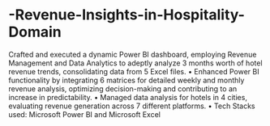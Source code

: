 # -Revenue-Insights-in-Hospitality-Domain


 Crafted and executed a dynamic Power BI dashboard, employing Revenue Management and Data Analytics to
 adeptly analyze 3 months worth of hotel revenue trends, consolidating data from 5 Excel files.
 • Enhanced Power BI functionality by integrating 6 matrices for detailed weekly and monthly revenue analysis,
 optimizing decision-making and contributing to an increase in predictability.
 • Managed data analysis for hotels in 4 cities, evaluating revenue generation across 7 different platforms.
 • Tech Stacks used: Microsoft Power BI and Microsoft Excel
